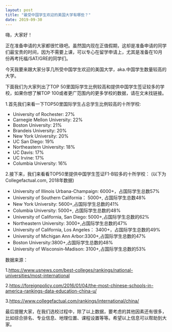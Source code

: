 ```yaml
---
layout: post
title: "最受中国学生欢迎的美国大学有哪些？"
date: 2019-09-30
---
```


嗨，大家好！

正在准备申请的大家都很忙碌吧。虽然国内现在正值假期，这却是准备申请的同学们最宝贵的时间，因为不需要上课，可以专心在留学申请上，尤其是准备在10月份再考托福/SAT/GRE的同学们。

今天我要来跟大家分享几所受中国学生欢迎的美国大学，aka.中国学生数量较高的大学。

下面我们为大家列出了TOP 50里国际学生比例较高和提供中国学生签证较多的学校，如果你想了解TOP 100或者更广范围内的更多学校的数据，请在文末找链接。

1.首先我们来看一下TOP50里国际学生占总学生比例较高的十所学校:

* University of Rochester: 27%
* Carnegie Mellon University: 22%
* Boston University: 21%
* Brandeis University: 20%
* New York University: 20%
* UC San Diego: 19%
* Northeastern University: 18%
* UC Davis: 17%
* UC Irvine: 17%
* Columbia University: 16%

2.接下来，我们来看看TOP50里提供中国学生签证F1-B较多的十所学校：
(以下为Collegefactual.com, 2018年数据)

* University of Illinois Urbana-Champaign: 6000+，占国际学生总数57%
* University of Southern California： 5000+, 占国际学生总数48%
* New York University: 5600+,占国际学生总数的41%
* Columbia University: 5000+, 占国际学生总数的48%
* University of California, San Diego: 5000+,占国际学生总数的62%
* Northeastern University: 3000+,占国际学生总数的47%
* University of California, Los Angeles： 3400+，占国际学生总数的49%
* University of Michigan Ann Arbor:3300+,占国际学生总数的47%
* Boston University:3800+,占国际学生总数的48%
* University of Wisconsin-Madison: 3100+,占国际学生总数的53%


数据来源：

1.https://www.usnews.com/best-colleges/rankings/national-universities/most-international

2.https://foreignpolicy.com/2016/01/04/the-most-chinese-schools-in-america-rankings-data-education-china-u/

3.https://www.collegefactual.com/rankings/international/china/

最后提醒大家，在我们选校过程中，除了以上数据，要考虑的其他因素还有很多，比如综合排名、专业信息、地理位置、课程设置等等。希望以上信息可以帮助到大家。
